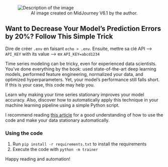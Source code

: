 <figure>
  <img src="./happy_solution.png" alt="Description of the image">
  <figcaption style="text-align: center;">AI image created on MidJourney V6.1 by the author.
</figcaption>
</figure>

## Want to Decrease Your Model’s Prediction Errors by 20%? Follow This Simple Trick

Dire de créer `.env` en faisant `echo > .env`. Ensuite, mettre sa clé API -->
`API_KEY` with its value --> ex `API_KEY=abcd1234`

Time series modeling can be tricky, even for experienced data scientists. 
You’ve done everything by the book: used state-of-the-art deep learning models, 
performed feature engineering, normalized your data, and optimized 
hyperparameters. Yet, your model’s performance still falls short. If this is 
your case, this code may help you.

Learn why making your time series stationary improves your model accuracy. Also, 
discover how to automatically apply this technique in your machine learning 
pipeline using a simple Python script.

I recommend reading [this article](https://levelup.gitconnected.com/want-to-decrease-your-models-prediction-errors-by-20-follow-this-simple-trick-97354102098e) 
for a good understanding of how to use the code and make your data stationary 
automatically.

### Using the code
1. Run `pip install -r requirements.txt` to install the requirements
2. Execute the code with `python -m trainer`

Happy reading and automation!

